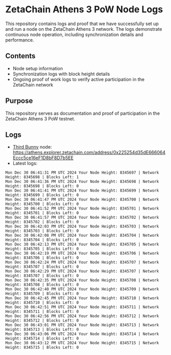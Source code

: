 # ZetaChain Athens 3 PoW Node Logs
This repository contains logs and proof that we have successfully set up and run a node on the ZetaChain Athens 3 network. The logs demonstrate continuous node operation, including synchronization details and performance.

## Contents
- Node setup information
- Synchronization logs with block height details
- Ongoing proof of work logs to verify active participation in the ZetaChain network

## Purpose
This repository serves as documentation and proof of participation in the ZetaChain Athens 3 PoW testnet.

## Logs

- [Third Bunny](https://thirdbunny.xyz/) node: https://athens.explorer.zetachain.com/address/0x225254d35dE666064Eccc5ce16eF1D8bF8D7b5EE
- Latest logs:
```
Mon Dec 30 06:41:31 PM UTC 2024 Your Node Height: 8345697 | Network Height: 8345698 | Blocks Left: 1
Mon Dec 30 06:41:36 PM UTC 2024 Your Node Height: 8345698 | Network Height: 8345698 | Blocks Left: 0
Mon Dec 30 06:41:41 PM UTC 2024 Your Node Height: 8345699 | Network Height: 8345699 | Blocks Left: 0
Mon Dec 30 06:41:47 PM UTC 2024 Your Node Height: 8345700 | Network Height: 8345700 | Blocks Left: 0
Mon Dec 30 06:41:52 PM UTC 2024 Your Node Height: 8345701 | Network Height: 8345701 | Blocks Left: 0
Mon Dec 30 06:41:57 PM UTC 2024 Your Node Height: 8345702 | Network Height: 8345702 | Blocks Left: 0
Mon Dec 30 06:42:03 PM UTC 2024 Your Node Height: 8345703 | Network Height: 8345703 | Blocks Left: 0
Mon Dec 30 06:42:08 PM UTC 2024 Your Node Height: 8345704 | Network Height: 8345704 | Blocks Left: 0
Mon Dec 30 06:42:13 PM UTC 2024 Your Node Height: 8345705 | Network Height: 8345705 | Blocks Left: 0
Mon Dec 30 06:42:19 PM UTC 2024 Your Node Height: 8345706 | Network Height: 8345706 | Blocks Left: 0
Mon Dec 30 06:42:24 PM UTC 2024 Your Node Height: 8345707 | Network Height: 8345707 | Blocks Left: 0
Mon Dec 30 06:42:29 PM UTC 2024 Your Node Height: 8345707 | Network Height: 8345707 | Blocks Left: 0
Mon Dec 30 06:42:35 PM UTC 2024 Your Node Height: 8345708 | Network Height: 8345708 | Blocks Left: 0
Mon Dec 30 06:42:40 PM UTC 2024 Your Node Height: 8345709 | Network Height: 8345709 | Blocks Left: 0
Mon Dec 30 06:42:45 PM UTC 2024 Your Node Height: 8345710 | Network Height: 8345710 | Blocks Left: 0
Mon Dec 30 06:42:51 PM UTC 2024 Your Node Height: 8345711 | Network Height: 8345711 | Blocks Left: 0
Mon Dec 30 06:42:56 PM UTC 2024 Your Node Height: 8345712 | Network Height: 8345712 | Blocks Left: 0
Mon Dec 30 06:43:01 PM UTC 2024 Your Node Height: 8345713 | Network Height: 8345713 | Blocks Left: 0
Mon Dec 30 06:43:06 PM UTC 2024 Your Node Height: 8345714 | Network Height: 8345714 | Blocks Left: 0
Mon Dec 30 06:43:12 PM UTC 2024 Your Node Height: 8345715 | Network Height: 8345715 | Blocks Left: 0
```
